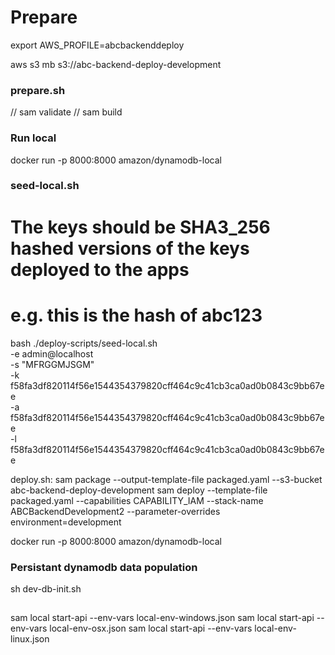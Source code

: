 # Prepare

export AWS_PROFILE=abcbackenddeploy

aws s3 mb s3://abc-backend-deploy-development

### prepare.sh
// sam validate
// sam build


### Run local 
docker run -p 8000:8000 amazon/dynamodb-local

### seed-local.sh
# The keys should be SHA3_256 hashed versions of the keys deployed to the apps
# e.g. this is the hash of abc123
bash ./deploy-scripts/seed-local.sh \
  -e admin@localhost \
  -s "MFRGGMJSGM" \
  -k f58fa3df820114f56e1544354379820cff464c9c41cb3ca0ad0b0843c9bb67ee \
  -a f58fa3df820114f56e1544354379820cff464c9c41cb3ca0ad0b0843c9bb67ee \
  -l f58fa3df820114f56e1544354379820cff464c9c41cb3ca0ad0b0843c9bb67ee



deploy.sh:
sam package --output-template-file packaged.yaml --s3-bucket abc-backend-deploy-development
sam deploy --template-file packaged.yaml --capabilities CAPABILITY_IAM --stack-name ABCBackendDevelopment2 --parameter-overrides environment=development




docker run -p 8000:8000 amazon/dynamodb-local


### Persistant dynamodb data population

sh dev-db-init.sh



## 
sam local start-api --env-vars local-env-windows.json
sam local start-api --env-vars local-env-osx.json
sam local start-api --env-vars local-env-linux.json
